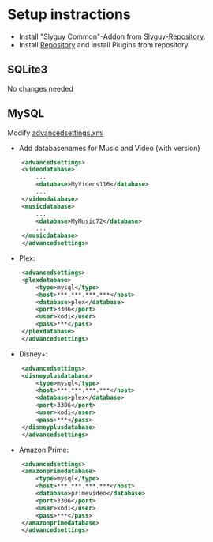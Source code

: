 # Setup instractions

* Install "Slyguy Common"-Addon from [Slyguy-Repository](https://www.matthuisman.nz/2020/02/slyguy-kodi-repository.html). 
* Install [Repository](https://github.com/PeterMair/kodi_addons/raw/master/install/repository.petermair/repository.petermair-0.0.2.zip) and install Plugins from repository

## SQLite3
No changes needed

## MySQL 
Modify [advancedsettings.xml](https://kodi.wiki/view/MySQL/Setting_up_Kodi#MySQL_and_advancedsettings.xml)
*   Add databasenames for Music and Video (with version)
````xml
    <advancedsettings>
    <videodatabase>
        ...
        <database>MyVideos116</database>
        ...
    </videodatabase> 
    <musicdatabase>
        ...
        <database>MyMusic72</database>
        ...
    </musicdatabase>
    </advancedsettings>
````
*   Plex:
````xml
    <advancedsettings>
    <plexdatabase>
        <type>mysql</type>
        <host>***.***.***.***</host>
        <database>plex</database>
        <port>3306</port>
        <user>kodi</user>
        <pass>***</pass>
    </plexdatabase>
    </advancedsettings>
````
*   Disney+:
````xml
    <advancedsettings>
    <disneyplusdatabase>
        <type>mysql</type>
        <host>***.***.***.***</host>
        <database>plex</database>
        <port>3306</port>
        <user>kodi</user>
        <pass>***</pass>
    </disneyplusdatabase>
    </advancedsettings>
````

*   Amazon Prime:
````xml
    <advancedsettings>
    <amazonprimedatabase>
        <type>mysql</type>
        <host>***.***.***.***</host>
        <database>primevideo</database>
        <port>3306</port>
        <user>kodi</user>
        <pass>***</pass>    
    </amazonprimedatabase>
    </advancedsettings>
````
